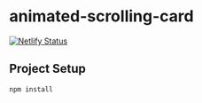 # animated-scrolling-card
[![Netlify Status](https://api.netlify.com/api/v1/badges/9d89ffaf-7c88-4d0e-bd0e-810995f01bd1/deploy-status)](https://app.netlify.com/sites/thirsty-pike-27dd86/deploys)

## Project Setup
```
npm install
```
